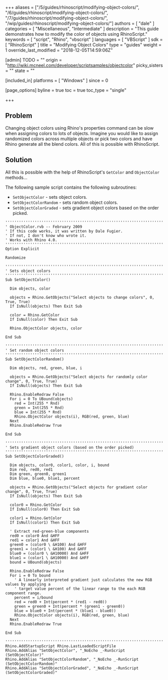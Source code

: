 +++
aliases = ["/5/guides/rhinoscript/modifying-object-colors/", "/6/guides/rhinoscript/modifying-object-colors/", "/7/guides/rhinoscript/modifying-object-colors/", "/wip/guides/rhinoscript/modifying-object-colors/"]
authors = [ "dale" ]
categories = [ "Miscellaneous", "Intermediate" ]
description = "This guide demonstrates how to modify the color of objects using RhinoScript."
keywords = [ "script", "Rhino", "vbscript" ]
languages = [ "VBScript" ]
sdk = [ "RhinoScript" ]
title = "Modifying Object Colors"
type = "guides"
weight = 1
override_last_modified = "2018-12-05T14:59:06Z"

[admin]
TODO = ""
origin = "http://wiki.mcneel.com/developer/scriptsamples/objectcolor"
picky_sisters = ""
state = ""

[included_in]
platforms = [ "Windows" ]
since = 0

[page_options]
byline = true
toc = true
toc_type = "single"

+++

 
## Problem

Changing object colors using Rhino's properties command can be slow when assigning colors to lots of objects.  Imagine you would like to assign randomized colors across multiple objects or pick two colors and have Rhino generate all the blend colors.  All of this is possible with RhinoScript.

## Solution

All this is possible with the help of RhinoScript's `GetColor` and `ObjectColor` methods...

The following sample script contains the following subroutines:

- `SetObjectColor` - sets object colors.
- `SetObjectColorRandom` - sets random object colors.
- `SetObjectColorGraded` - sets gradient object colors based on the order picked.

```vbnet
'''''''''''''''''''''''''''''''''''''''''''''''''''''''''''''''''''''''''''''
' ObjectColor.rvb -- February 2009
' If this code works, it was written by Dale Fugier.
' If not, I don't know who wrote it.
' Works with Rhino 4.0.
'''''''''''''''''''''''''''''''''''''''''''''''''''''''''''''''''''''''''''''
Option Explicit

Randomize

'''''''''''''''''''''''''''''''''''''''''''''''''''''''''''''''''''''''''''''
' Sets object colors  
'''''''''''''''''''''''''''''''''''''''''''''''''''''''''''''''''''''''''''''
Sub SetObjectColor()

  Dim objects, color

  objects = Rhino.GetObjects("Select objects to change colors", 0, True, True)
  If IsNull(objects) Then Exit Sub

  color = Rhino.GetColor
  If IsNull(color) Then Exit Sub

  Rhino.ObjectColor objects, color

End Sub

'''''''''''''''''''''''''''''''''''''''''''''''''''''''''''''''''''''''''''''
' Set random object colors
'''''''''''''''''''''''''''''''''''''''''''''''''''''''''''''''''''''''''''''
Sub SetObjectColorRandom()

  Dim objects, red, green, blue, i

  objects = Rhino.GetObjects("Select objects for randomly color change", 0, True, True)
  If IsNull(objects) Then Exit Sub

  Rhino.EnableRedraw False
  For i = 0 To UBound(objects)
    red = Int(255 * Rnd)
    green = Int(255 * Rnd)
    blue = Int(255 * Rnd)  
    Rhino.ObjectColor objects(i), RGB(red, green, blue)
  Next
  Rhino.EnableRedraw True

End Sub

'''''''''''''''''''''''''''''''''''''''''''''''''''''''''''''''''''''''''''''
' Sets gradient object colors (based on the order picked)
'''''''''''''''''''''''''''''''''''''''''''''''''''''''''''''''''''''''''''''
Sub SetObjectColorGraded()

  Dim objects, color0, color1, color, i, bound
  Dim red, red0, red1
  Dim green, green0, green1
  Dim blue, blue0, blue1, percent

  objects = Rhino.GetObjects("Select objects for gradient color change", 0, True, True)
  If IsNull(objects) Then Exit Sub

  color0 = Rhino.GetColor
  If IsNull(color0) Then Exit Sub

  color1 = Rhino.GetColor
  If IsNull(color1) Then Exit Sub

  ' Extract red-green-blue components
  red0 = color0 And &HFF
  red1 = color1 And &HFF
  green0 = (color0 \ &H100) And &HFF
  green1 = (color1 \ &H100) And &HFF
  blue0 = (color0 \ &H10000) And &HFF
  blue1 = (color1 \ &H10000) And &HFF
  bound = UBound(objects)

  Rhino.EnableRedraw False
  For i = 0 To bound
    ' A linearly interpreted gradient just calculates the new RGB values by applying a
    ' target value percent of the linear range to the each RGB component range.
    percent = i/bound
    red = red0 + Int(percent * (red1 - red0))
    green = green0 + Int(percent * (green1 - green0))
    blue = blue0 + Int(percent * (blue1 - blue0))    
    Rhino.ObjectColor objects(i), RGB(red, green, blue)
  Next
  Rhino.EnableRedraw True

End Sub

'''''''''''''''''''''''''''''''''''''''''''''''''''''''''''''''''''''''''''''
Rhino.AddStartupScript Rhino.LastLoadedScriptFile
Rhino.AddAlias "SetObjectColor", "_NoEcho _-RunScript (SetObjectColor)"
Rhino.AddAlias "SetObjectColorRandom", "_NoEcho _-RunScript (SetObjectColorRandom)"
Rhino.AddAlias "SetObjectColorGraded", "_NoEcho _-RunScript (SetObjectColorGraded)"
```
